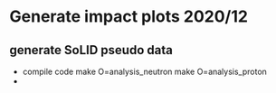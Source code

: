 # Generate impact plots 2020/12

## generate SoLID pseudo data
* compile code
make O=analysis_neutron
make O=analysis_proton
* 
